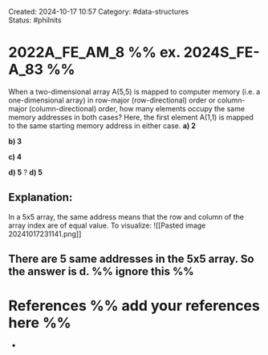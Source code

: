Created: 2024-10-17 10:57
Category: #data-structures  
Status: #philnits


# 2022A_FE_AM_8 %% ex. 2024S_FE-A_83 %%

When a two-dimensional array A(5,5) is mapped to computer memory (i.e. a one-dimensional array) in row-major (row-directional) order or column-major (column-directional) order, how many elements occupy the same memory addresses in both cases? Here, the first element A(1,1) is mapped to the same starting memory address in either case.
**a) 2**

**b) 3**

**c) 4**

**d) 5**
? 
**d) 5**
## **Explanation:**
In a 5x5 array, the same address means that the row and column of the array index are of equal value. To visualize:
![[Pasted image 20241017231141.png]]


 There are 5 same addresses in the 5x5 array. So the answer is **d**.
%% ignore this %%
---









# References %% add your references here %%
- 
